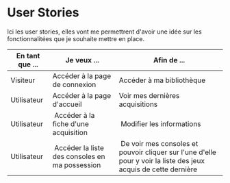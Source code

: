 # User Stories

Ici les user stories, elles vont me permettrent d'avoir une idée sur les fonctionnalitées que je souhaite mettre en place.

| En tant que ... | Je veux ... | Afin de ... |
|----|----|----|
| Visiteur | Accéder à la page de connexion | Accéder à ma bibliothèque |
| Utilisateur | Accéder à la page d'accueil | Voir mes dernières acquisitions |
| Utilisateur | Accéder à la fiche d'une acquisition | Modifier les informations |
| Utilisateur | Accéder la liste des consoles en ma possession | De voir mes consoles et pouvoir cliquer sur l'une d'elle pour y voir la liste des jeux acquis de cette dernière |
